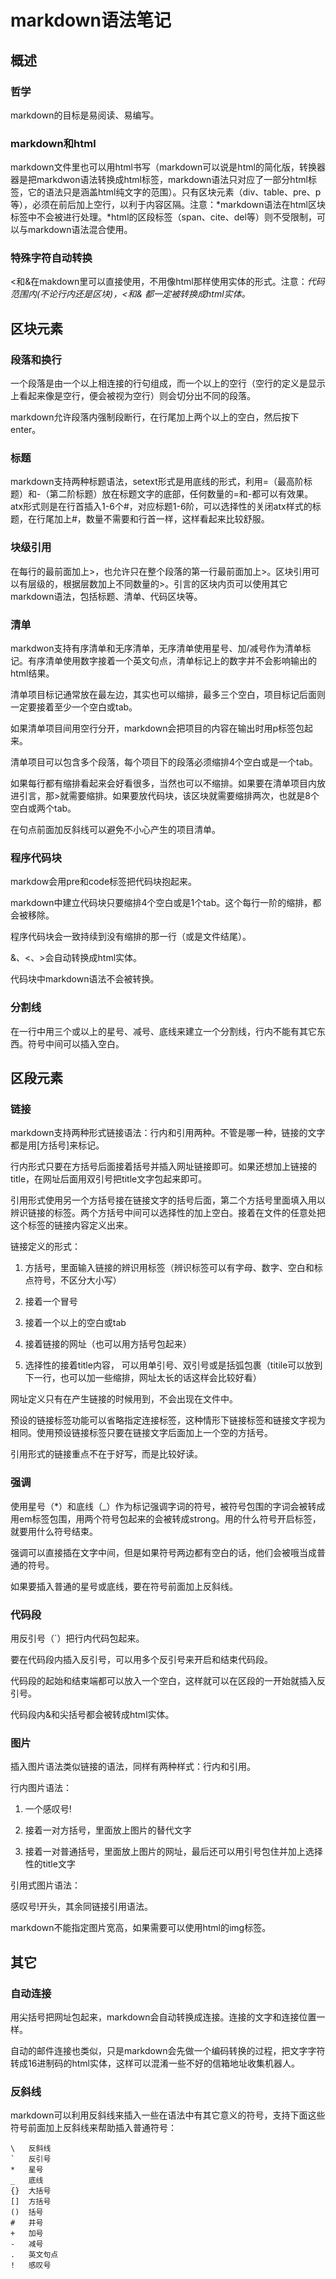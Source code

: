 # markdown语法笔记

## 概述

### 哲学

markdown的目标是易阅读、易编写。

### markdown和html

markdown文件里也可以用html书写（markdown可以说是html的简化版，转换器器是把markdwon语法转换成html标签，markdown语法只对应了一部分html标签，它的语法只是涵盖html纯文字的范围）。只有区块元素（div、table、pre、p等），必须在前后加上空行，以利于内容区隔。注意：*markdown语法在html区块标签中不会被进行处理。*html的区段标签（span、cite、del等）则不受限制，可以与markdown语法混合使用。

### 特殊字符自动转换

<和&在makdown里可以直接使用，不用像html那样使用实体的形式。注意：*代码范围内(不论行内还是区块)，<和& 都一定被转换成html实体。*



## 区块元素

### 段落和换行

一个段落是由一个以上相连接的行句组成，而一个以上的空行（空行的定义是显示上看起来像是空行，便会被视为空行）则会切分出不同的段落。

markdown允许段落内强制段断行，在行尾加上两个以上的空白，然后按下enter。

### 标题

markdown支持两种标题语法，setext形式是用底线的形式，利用=（最高阶标题）和-（第二阶标题）放在标题文字的底部，任何数量的=和-都可以有效果。atx形式则是在行首插入1-6个#，对应标题1-6阶，可以选择性的关闭atx样式的标题，在行尾加上#，数量不需要和行首一样，这样看起来比较舒服。

### 块级引用

在每行的最前面加上>，也允许只在整个段落的第一行最前面加上>。区块引用可以有层级的，根据层数加上不同数量的>。引言的区块内页可以使用其它markdown语法，包括标题、清单、代码区块等。

### 清单

markdwon支持有序清单和无序清单，无序清单使用星号、加/减号作为清单标记。有序清单使用数字接着一个英文句点，清单标记上的数字并不会影响输出的html结果。

清单项目标记通常放在最左边，其实也可以缩排，最多三个空白，项目标记后面则一定要接着至少一个空白或tab。

如果清单项目间用空行分开，markdown会把项目的内容在输出时用p标签包起来。

清单项目可以包含多个段落，每个项目下的段落必须缩排4个空白或是一个tab。

如果每行都有缩排看起来会好看很多，当然也可以不缩排。如果要在清单项目内放进引言，那>就需要缩排。如果要放代码块，该区块就需要缩排两次，也就是8个空白或两个tab。

在句点前面加反斜线可以避免不小心产生的项目清单。

### 程序代码块

markdow会用pre和code标签把代码块抱起来。

markdown中建立代码块只要缩排4个空白或是1个tab。这个每行一阶的缩排，都会被移除。

程序代码块会一致持续到没有缩排的那一行（或是文件结尾）。

&、<、>会自动转换成html实体。

代码块中markdown语法不会被转换。

### 分割线

在一行中用三个或以上的星号、减号、底线来建立一个分割线，行内不能有其它东西。符号中间可以插入空白。

## 区段元素

### 链接

markdown支持两种形式链接语法：行内和引用两种。不管是哪一种，链接的文字都是用[方括号]来标记。

行内形式只要在方括号后面接着括号并插入网址链接即可。如果还想加上链接的title，在网址后面用双引号把title文字包起来即可。

引用形式使用另一个方括号接在链接文字的括号后面，第二个方括号里面填入用以辨识链接的标签。两个方括号中间可以选择性的加上空白。接着在文件的任意处把这个标签的链接内容定义出来。

链接定义的形式：

1. 方括号，里面输入链接的辨识用标签（辨识标签可以有字母、数字、空白和标点符号，不区分大小写）

2. 接着一个冒号

3. 接着一个以上的空白或tab

4. 接着链接的网址（也可以用方括号包起来）

5. 选择性的接着title内容， 可以用单引号、双引号或是括弧包裹（titile可以放到下一行，也可以加一些缩排，网址太长的话这样会比较好看）

网址定义只有在产生链接的时候用到，不会出现在文件中。

预设的链接标签功能可以省略指定连接标签，这种情形下链接标签和链接文字视为相同。使用预设链接标签只要在链接文字后面加上一个空的方括号。

引用形式的链接重点不在于好写，而是比较好读。

### 强调

使用星号（*）和底线（_）作为标记强调字词的符号，被符号包围的字词会被转成用em标签包围，用两个符号包起来的会被转成strong。用的什么符号开启标签，就要用什么符号结束。

强调可以直接插在文字中间，但是如果符号两边都有空白的话，他们会被哦当成普通的符号。

如果要插入普通的星号或底线，要在符号前面加上反斜线。

### 代码段

用反引号（`）把行内代码包起来。

要在代码段内插入反引号，可以用多个反引号来开启和结束代码段。

代码段的起始和结束端都可以放入一个空白，这样就可以在区段的一开始就插入反引号。

代码段内&和尖括号都会被转成html实体。

### 图片

插入图片语法类似链接的语法，同样有两种样式：行内和引用。

行内图片语法：

1. 一个感叹号!

2. 接着一对方括号，里面放上图片的替代文字

3. 接着一对普通括号，里面放上图片的网址，最后还可以用引号包住并加上选择性的title文字

引用式图片语法：

感叹号!开头，其余同链接引用语法。

markdown不能指定图片宽高，如果需要可以使用html的img标签。

## 其它

### 自动连接

用尖括号把网址包起来，markdown会自动转换成连接。连接的文字和连接位置一样。

自动的邮件连接也类似，只是markdown会先做一个编码转换的过程，把文字字符转成16进制码的html实体，这样可以混淆一些不好的信箱地址收集机器人。

### 反斜线

markdown可以利用反斜线来插入一些在语法中有其它意义的符号，支持下面这些符号前面加上反斜线来帮助插入普通符号：

    \	反斜线
    `	反引号
    *	星号
    _	底线
    {}	大括号
    []	方括号
    ()	括号
    #	井号
    +	加号
    -	减号
    .	英文句点
    !	感叹号